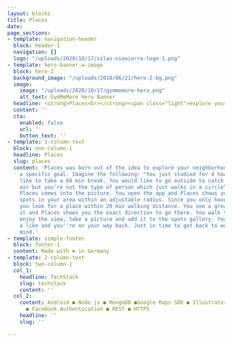 ```yaml
---
layout: blocks
title: Places
date: 
page_sections:
- template: navigation-header
  block: header-1
  navigation: []
  logo: "/uploads/2020/10/17/silas-niewierra-logo-1.png"
- template: hero-banner-w-image
  block: hero-2
  background_image: "/uploads/2018/06/21/hero-2-bg.png"
  image:
    image: "/uploads/2020/10/17/gymmemore-hero.png"
    alt_text: GymMeMore Hero Banner
  headline: <strong>Places<br></strong><span class="light">explore your neighborhood</span>
  content: ''
  cta:
    enabled: false
    url: ''
    button_text: ''
- template: 1-column-text
  block: one-column-1
  headline: Places
  slug: places
  content: 'Places was born out of the idea to explore your neighborhood but with
    a specific goal. Imagine the following: "You just studied for 4 hours and would
    like to take a 60 min break. You would like to go outside to catch some fresh
    air but you’re not the type of person which just walks in a circle“. That’s where
    Places comes into the picture. You open the app and Places shows you beautiful
    spots in your area within an adjustable radius. Since you only have a 60 min Break,
    you look for a place within 20 min walking distance. You see a great place, select
    it and Places shows you the exact direction to go there. You walk to the spot,
    enjoy the view, take a picture and add it to the spots gallery. You give the place
    a like and you''re on your way back. Just in time to get back to work with a fresh
    mind.'
- template: simple-footer
  block: footer-1
  content: Made with ❤︎ in Germany
- template: 2-column-text
  block: two-column-1
  col_1:
    headline: TechStack
    slug: techstack
    content: ''
  col_2:
    content: Android ● Node.js ● MongoDB ●Google Maps SDK ● Illustrator ● Photoshop
      ● Facebook Authentication ● REST ● HTTPS
    headline: ''
    slug: ''

---
```

